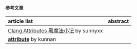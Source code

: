 #### 参考文章
article list | abstract
:-- | :--:
[Clang Attributes 黑魔法小记](https://blog.sunnyxx.com/2016/05/14/clang-attributes/) by sunnyxx |
[__attribute__](https://kunnan.github.io/2018/06/05/__attribute__/) by kunnan |